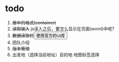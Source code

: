 # todo 
1. ~~居中的格式(container)~~
2. ~~读取输入~~ js读入之后，要怎么显示在页面(wxml)中呢?
3. ~~数据读取栏<button>使用官方的UI库~~
4. 团队介绍
5. ~~版本管理~~
6. 出发地（选择当前地址）目的地 地图标签选择


